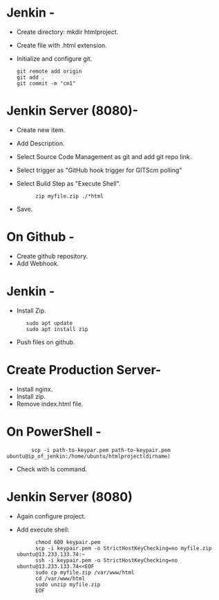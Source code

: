 # Jenkin -
- Create directory: mkdir htmlproject.
- Create file with .html extension.
- Initialize and configure git.

      git remote add origin
      git add .
      git commit -m "cm1"


# Jenkin Server (8080)-
- Create new item.
- Add Description.
- Select Source Code Management as git and add git repo link.
- Select trigger as "GitHub hook trigger for GITScm polling"
- Select Build Step as "Execute Shell".

            zip myfile.zip ./*html

- Save.

# On Github -
- Create github repository.
- Add Webhook.


# Jenkin -
- Install Zip.
  
         sudo apt update
         sudo apt install zip
  
- Push files on github.

# Create Production Server-
- Install nginx.
- Install zip.
- Remove index.html file.

  
# On PowerShell -

            scp -i path-to-keypar.pem path-to-keypair.pem ubuntu@ip_of_jenkin:/home/ubuntu/htmlproject(dirname)

- Check with ls command.

# Jenkin Server (8080)
- Again configure project.
- Add execute shell:

            
            chmod 600 keypair.pem
            scp -i keypair.pem -o StrictHostKeyChecking=no myfile.zip ubuntu@13.233.133.74:~
            ssh -i keypair.pem -o StrictHostKeyChecking=no ubuntu@13.233.133.74<<EOF
            sudo cp myfile.zip /var/www/html
            cd /var/www/html
            sudo unzip myfile.zip
            EOF

















